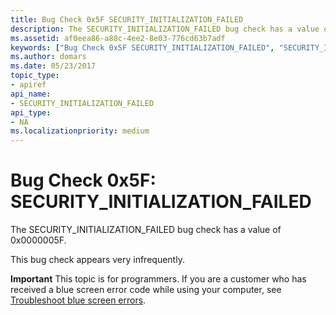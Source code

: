 ```yaml
---
title: Bug Check 0x5F SECURITY_INITIALIZATION_FAILED
description: The SECURITY_INITIALIZATION_FAILED bug check has a value of 0x0000005F.This bug check appears very infrequently.
ms.assetid: af0eea86-a88c-4ee2-8e03-776cd63b7adf
keywords: ["Bug Check 0x5F SECURITY_INITIALIZATION_FAILED", "SECURITY_INITIALIZATION_FAILED"]
ms.author: domars
ms.date: 05/23/2017
topic_type:
- apiref
api_name:
- SECURITY_INITIALIZATION_FAILED
api_type:
- NA
ms.localizationpriority: medium
---
```


# Bug Check 0x5F: SECURITY\_INITIALIZATION\_FAILED


The SECURITY\_INITIALIZATION\_FAILED bug check has a value of 0x0000005F.

This bug check appears very infrequently.

**Important** This topic is for programmers. If you are a customer who has received a blue screen error code while using your computer, see [Troubleshoot blue screen errors](https://windows.microsoft.com/windows-10/troubleshoot-blue-screen-errors).

 

 




